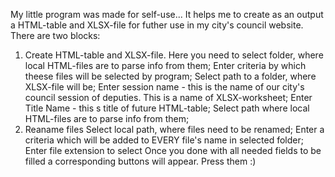 My little program was made for self-use... 
It helps me to create as an output a HTML-table and XLSX-file for futher use in my city's council website. 
There are two blocks: 
1. Create HTML-table and XLSX-file. 
Here you need to select folder, where local HTML-files are to parse info from them;
Enter criteria by which theese files will be selected by program;
Select path to a folder, where XLSX-file will be;
Enter session name - this is the name of our city's council session of deputies. This is a name of XLSX-worksheet;
Enter Title Name - this s title of future HTML-table;
Select path where local HTML-files are to parse info from them;
2. Reaname files
Select local path, where files need to be renamed;
Enter a criteria which will be added to EVERY file's name in selected folder;
Enter file extension to select
Once you done with all needed fields to be filled a corresponding buttons will appear. Press them :)
